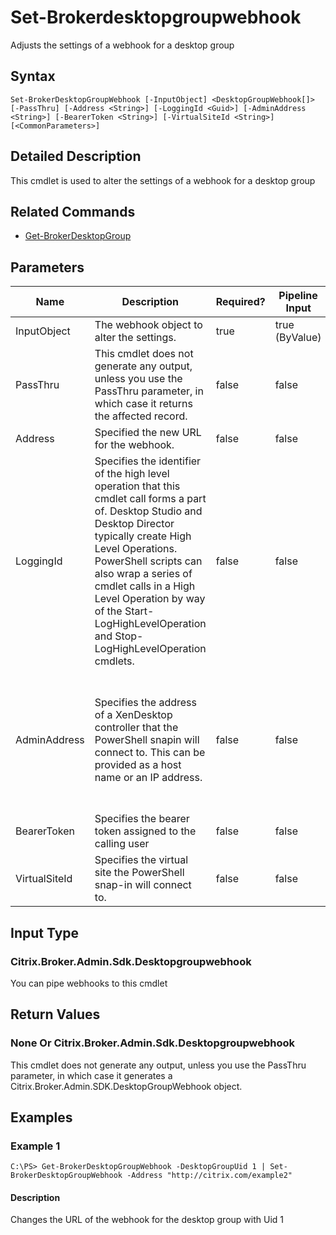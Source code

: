 ﻿
# Set-Brokerdesktopgroupwebhook
Adjusts the settings of a webhook for a desktop group
## Syntax
```
Set-BrokerDesktopGroupWebhook [-InputObject] <DesktopGroupWebhook[]> [-PassThru] [-Address <String>] [-LoggingId <Guid>] [-AdminAddress <String>] [-BearerToken <String>] [-VirtualSiteId <String>] [<CommonParameters>]
```
## Detailed Description
This cmdlet is used to alter the settings of a webhook for a desktop group


## Related Commands

* [Get-BrokerDesktopGroup](../Get-BrokerDesktopGroup/)
## Parameters
| Name   | Description | Required? | Pipeline Input | Default Value |
| --- | --- | --- | --- | --- |
| InputObject | The webhook object to alter the settings. | true | true (ByValue) |  |
| PassThru | This cmdlet does not generate any output, unless you use the PassThru parameter, in which case it returns the affected record. | false | false | False |
| Address | Specified the new URL for the webhook. | false | false |  |
| LoggingId | Specifies the identifier of the high level operation that this cmdlet call forms a part of. Desktop Studio and Desktop Director typically create High Level Operations. PowerShell scripts can also wrap a series of cmdlet calls in a High Level Operation by way of the Start-LogHighLevelOperation and Stop-LogHighLevelOperation cmdlets. | false | false |  |
| AdminAddress | Specifies the address of a XenDesktop controller that the PowerShell snapin will connect to. This can be provided as a host name or an IP address. | false | false | Localhost. Once a value is provided by any cmdlet, this value will become the default. |
| BearerToken | Specifies the bearer token assigned to the calling user | false | false |  |
| VirtualSiteId | Specifies the virtual site the PowerShell snap-in will connect to. | false | false |  |

## Input Type

### Citrix.Broker.Admin.Sdk.Desktopgroupwebhook
You can pipe webhooks to this cmdlet
## Return Values

### None Or Citrix.Broker.Admin.Sdk.Desktopgroupwebhook
This cmdlet does not generate any output, unless you use the PassThru parameter, in which case it generates a Citrix.Broker.Admin.SDK.DesktopGroupWebhook object.
## Examples

### Example 1
```
C:\PS> Get-BrokerDesktopGroupWebhook -DesktopGroupUid 1 | Set-BrokerDesktopGroupWebhook -Address "http://citrix.com/example2"
```
#### Description
Changes the URL of the webhook for the desktop group with Uid 1
